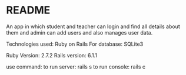 # README
An app in which student and teacher can login and find all details about them and admin can add users and also manages user data.

Technologies used: 
Ruby on Rails
For database: SQLite3

Ruby Version: 2.7.2
Rails version: 6.1.1

use command:
to run server: rails s
to run console: rails c 

